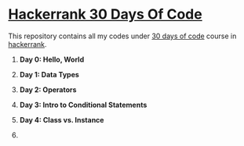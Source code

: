 # [Hackerrank 30 Days Of Code](https://www.hackerrank.com/domains/tutorials/30-days-of-code)

This repository contains all my codes under [30 days of code](https://www.hackerrank.com/domains/tutorials/30-days-of-code)  course in [hackerrank](https://hackerrank.com).

1. **Day 0: Hello, World**

2. **Day 1: Data Types**

3. **Day 2: Operators**

4. **Day 3: Intro to Conditional Statements**

5. **Day 4: Class vs. Instance**

6. 
